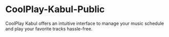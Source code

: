 # CoolPlay-Kabul-Public
CoolPlay Kabul offers an intuitive interface to manage your music schedule and play your favorite tracks hassle-free.
